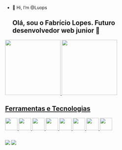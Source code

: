 - 👋 Hi, I’m @Luops

  ## Olá, sou o Fabrício Lopes. Futuro desenvolvedor web junior 👀
  
<div>
<a href="https://github.com/seu-usuário-aqui">
<img height="180em" src="https://github-readme-stats.vercel.app/api/top-langs/?username=Luops&layout=compact&langs_count=7&theme=dracula"/>
<img height="180em" src="https://github-readme-stats.vercel.app/api?username=Luops&show_icons=true&theme=dracula&include_all_commits=true&count_private=true"/>
</div>

  ## Ferramentas e Tecnologias
<div>
  <img src="https://cdn.jsdelivr.net/gh/devicons/devicon/icons/git/git-original.svg" width="40" height="40"/>
  <img src="https://cdn.jsdelivr.net/gh/devicons/devicon/icons/css3/css3-original.svg" width="40" height="40"/>
  <img src="https://cdn.jsdelivr.net/gh/devicons/devicon/icons/html5/html5-original.svg" width="40" height="40"/>
  <img src="https://cdn.jsdelivr.net/gh/devicons/devicon/icons/javascript/javascript-original.svg" width="40" height="40"/>
  <img src="https://cdn.jsdelivr.net/gh/devicons/devicon/icons/react/react-original.svg" width="40" height="40"/>
  <img src="https://cdn.jsdelivr.net/gh/devicons/devicon/icons/bootstrap/bootstrap-original.svg" width="40" height="40"/>
  <img src="https://cdn.jsdelivr.net/gh/devicons/devicon/icons/tailwindcss/tailwindcss-original-wordmark.svg" width="40" height="40"/>
  <img src="https://cdn.jsdelivr.net/gh/devicons/devicon/icons/firebase/firebase-plain.svg" width="40" height="40"/>
</div>
  
  ##
 <div>
   <a href="mailto:fabricio.rioslopes@gmai.com"><Img src="https://img.shields.io/badge/Gmail-D14836?style=for-the-badge&logo=gmail&logoColor=white" target="_blank"></a>
   <a href="https://www.linkedin.com/in/fabricio-lopes-b0291a204"><Img src="https://img.shields.io/badge/LinkedIn-0077B5?style=for-the-badge&logo=linkedin&logoColor=white" target="_blank"></a>
 </div>

